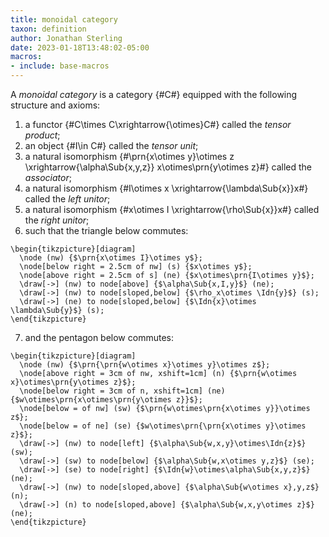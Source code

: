 ```yaml
---
title: monoidal category
taxon: definition
author: Jonathan Sterling
date: 2023-01-18T13:48:02-05:00
macros: 
- include: base-macros
---
```


A *monoidal category* is a category {#C#} equipped with the following structure and axioms:

1. a functor {#C\times C\xrightarrow{\otimes}C#} called the *tensor product*;
2. an object {#I\in C#} called the *tensor unit*;
3. a natural isomorphism {#\prn{x\otimes y}\otimes z \xrightarrow{\alpha\Sub{x,y,z}} x\otimes\prn{y\otimes z}#} called the *associator*;
4. a natural isomorphism {#I\otimes x \xrightarrow{\lambda\Sub{x}}x#} called the *left unitor*;
5. a natural isomorphism {#x\otimes I \xrightarrow{\rho\Sub{x}}x#} called the *right unitor*;
6. such that the triangle below commutes:
  ```render-latex
  \begin{tikzpicture}[diagram]
    \node (nw) {$\prn{x\otimes I}\otimes y$};
    \node[below right = 2.5cm of nw] (s) {$x\otimes y$};
    \node[above right = 2.5cm of s] (ne) {$x\otimes\prn{I\otimes y}$};
    \draw[->] (nw) to node[above] {$\alpha\Sub{x,I,y}$} (ne);
    \draw[->] (nw) to node[sloped,below] {$\rho_x\otimes \Idn{y}$} (s);
    \draw[->] (ne) to node[sloped,below] {$\Idn{x}\otimes \lambda\Sub{y}$} (s);
  \end{tikzpicture}
  ```
7. and the pentagon below commutes:
  ```render-latex
  \begin{tikzpicture}[diagram]
    \node (nw) {$\prn{\prn{w\otimes x}\otimes y}\otimes z$};
    \node[above right = 3cm of nw, xshift=1cm] (n) {$\prn{w\otimes x}\otimes\prn{y\otimes z}$};
    \node[below right = 3cm of n, xshift=1cm] (ne) {$w\otimes\prn{x\otimes\prn{y\otimes z}}$};
    \node[below = of nw] (sw) {$\prn{w\otimes\prn{x\otimes y}}\otimes z$};
    \node[below = of ne] (se) {$w\otimes\prn{\prn{x\otimes y}\otimes z}$};
    \draw[->] (nw) to node[left] {$\alpha\Sub{w,x,y}\otimes\Idn{z}$} (sw);
    \draw[->] (sw) to node[below] {$\alpha\Sub{w,x\otimes y,z}$} (se);
    \draw[->] (se) to node[right] {$\Idn{w}\otimes\alpha\Sub{x,y,z}$} (ne);
    \draw[->] (nw) to node[sloped,above] {$\alpha\Sub{w\otimes x},y,z$} (n);
    \draw[->] (n) to node[sloped,above] {$\alpha\Sub{w,x,y\otimes z}$} (ne);
  \end{tikzpicture}
  ```
